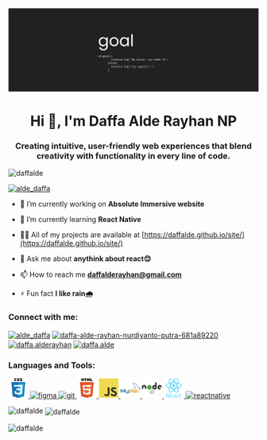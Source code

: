 <img src="./assets/header.png" alt="image" />
<h1 align="center">Hi 👋, I'm Daffa Alde Rayhan NP</h1>
<h3 align="center">Creating intuitive, user-friendly web experiences that blend creativity with functionality in every line of code.</h3>


<p align="left"> <img src="https://komarev.com/ghpvc/?username=daffalde&label=Profile%20views&color=0e75b6&style=flat" alt="daffalde" /> </p>

<p align="left"> <a href="https://twitter.com/alde_daffa" target="blank"><img src="https://img.shields.io/twitter/follow/alde_daffa?logo=twitter&style=for-the-badge" alt="alde_daffa" /></a> </p>

- 🔭 I’m currently working on **Absolute Immersive website**

- 🌱 I’m currently learning **React Native**

- 👨‍💻 All of my projects are available at [https://daffalde.github.io/site/](https://daffalde.github.io/site/)

- 💬 Ask me about **anythink about react😊**

- 📫 How to reach me **daffalderayhan@gmail.com**

- ⚡ Fun fact **I like rain🌧️**

<h3 align="left">Connect with me:</h3>
<p align="left">
<a href="https://twitter.com/alde_daffa" target="blank"><img align="center" src="https://raw.githubusercontent.com/rahuldkjain/github-profile-readme-generator/master/src/images/icons/Social/twitter.svg" alt="alde_daffa" height="30" width="40" /></a>
<a href="https://linkedin.com/in/daffa-alde-rayhan-nurdiyanto-putra-681a89220" target="blank"><img align="center" src="https://raw.githubusercontent.com/rahuldkjain/github-profile-readme-generator/master/src/images/icons/Social/linked-in-alt.svg" alt="daffa-alde-rayhan-nurdiyanto-putra-681a89220" height="30" width="40" /></a>
<a href="https://fb.com/daffa.alderayhan" target="blank"><img align="center" src="https://raw.githubusercontent.com/rahuldkjain/github-profile-readme-generator/master/src/images/icons/Social/facebook.svg" alt="daffa.alderayhan" height="30" width="40" /></a>
<a href="https://instagram.com/daffa.alde" target="blank"><img align="center" src="https://raw.githubusercontent.com/rahuldkjain/github-profile-readme-generator/master/src/images/icons/Social/instagram.svg" alt="daffa.alde" height="30" width="40" /></a>
</p>

<h3 align="left">Languages and Tools:</h3>
<p align="left"> <a href="https://www.w3schools.com/css/" target="_blank" rel="noreferrer"> <img src="https://raw.githubusercontent.com/devicons/devicon/master/icons/css3/css3-original-wordmark.svg" alt="css3" width="40" height="40"/> </a> <a href="https://www.figma.com/" target="_blank" rel="noreferrer"> <img src="https://www.vectorlogo.zone/logos/figma/figma-icon.svg" alt="figma" width="40" height="40"/> </a> <a href="https://git-scm.com/" target="_blank" rel="noreferrer"> <img src="https://www.vectorlogo.zone/logos/git-scm/git-scm-icon.svg" alt="git" width="40" height="40"/> </a> <a href="https://www.w3.org/html/" target="_blank" rel="noreferrer"> <img src="https://raw.githubusercontent.com/devicons/devicon/master/icons/html5/html5-original-wordmark.svg" alt="html5" width="40" height="40"/> </a> <a href="https://developer.mozilla.org/en-US/docs/Web/JavaScript" target="_blank" rel="noreferrer"> <img src="https://raw.githubusercontent.com/devicons/devicon/master/icons/javascript/javascript-original.svg" alt="javascript" width="40" height="40"/> </a> <a href="https://www.mysql.com/" target="_blank" rel="noreferrer"> <img src="https://raw.githubusercontent.com/devicons/devicon/master/icons/mysql/mysql-original-wordmark.svg" alt="mysql" width="40" height="40"/> </a> <a href="https://nodejs.org" target="_blank" rel="noreferrer"> <img src="https://raw.githubusercontent.com/devicons/devicon/master/icons/nodejs/nodejs-original-wordmark.svg" alt="nodejs" width="40" height="40"/> </a> <a href="https://reactjs.org/" target="_blank" rel="noreferrer"> <img src="https://raw.githubusercontent.com/devicons/devicon/master/icons/react/react-original-wordmark.svg" alt="react" width="40" height="40"/> </a> <a href="https://reactnative.dev/" target="_blank" rel="noreferrer"> <img src="https://reactnative.dev/img/header_logo.svg" alt="reactnative" width="40" height="40"/> </a> </p>

<p><img align="left" src="https://github-readme-stats.vercel.app/api/top-langs?username=daffalde&show_icons=true&locale=en&layout=compact" alt="daffalde" /></p>

<p>&nbsp;<img align="center" src="https://github-readme-stats.vercel.app/api?username=daffalde&show_icons=true&locale=en" alt="daffalde" /></p>

<p><img align="center" src="https://github-readme-streak-stats.herokuapp.com/?user=daffalde&" alt="daffalde" /></p>
